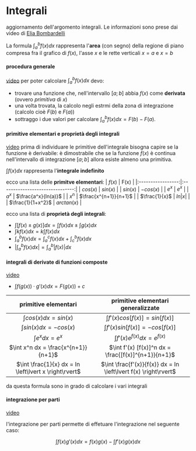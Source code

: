 # Integrali
aggiornamento dell'argomento integrali. Le informazioni sono prese dai video di [Elia Bombardelli](https://www.youtube.com/playlist?list=PLD65828BD6F3E86AA)

La formula $\int_a^bf(x) dx$ rappresenta l'**area** (con segno) della regione di piano compresa fra il grafico di $f(x)$, l'asse $x$ e le rette verticali $x = a$ e $x=b$

#### procedura generale
[video](https://www.youtube.com/watch?v=MOE7x_B_WeA&list=PLD65828BD6F3E86AA&index=1&pp=iAQB)
per poter calcolare $\int_a^bf(x)dx$ devo:
- trovare una funzione che, nell'intervallo $[a; b]$ abbia $f(x)$ come **derivata** (ovvero *primitiva* di $x$)
- una volta trovata, la calcolo negli estrmi della zona di integrazione (calcolo cioè $F(b)$ e $F(a)$)
- sottraggo i due valori per calcolare $\int_a^bf(x) dx = F(b)-F(a)$.

#### primitive elementari e proprietà degli integrali
[video](https://youtu.be/4hfhVhnzuUw?list=PLD65828BD6F3E86AA)
prima di individuare le primitive dell'integrale bisogna capire se la funzione è derivabile: è dimostrabile che se la funzione $f(x)$ è continua nell'intervallo di integrazione $[a; b]$ allora esiste almeno una primitiva.

$\int f(x) dx$ rappresenta l'**integrale indefinito**

ecco una lista delle **primitve elementari**: 
| $f(x)$            | F(x)                            |
|:-----------------:|:-------------------------------:|
| $cos(x)$          | $sin(x)$                        |
| $sin(x)$          | $-cos(x)$                       |
| $e^x$             | $e^x$                           |
| $a^x$             | $\frac{a^x}{ln(a)}$             |
| $x^n$             | $\frac{x^{n+1}}{n+1}$           |
| $\frac{1}{x}$     | $ln \left\lvert x \right\rvert$ |
| $\frac{1}{1+x^2}$ | $arctan(x)$                     |

ecco una lista di **proprietà degli integrali**:
-  $\int[f(x) \pm g(x)] dx = \int f(x) dx \pm \int g(x)dx$
-  $\int kf(x) dx = k \int f(x) dx$ 
-  $\int_a^b f(x) dx = \int_a^c f(x) dx + \int_c^b f(x) dx$
-  $\left\lvert \int_a^b f(x) dx \right\rvert = \int_a^b \left\lvert f(x) \right\rvert dx$

#### integrali di derivate di funzioni composte
[video](https://youtu.be/zoc6GBaBdhM?list=PLD65828BD6F3E86AA)
- $\int f(g(x)) \cdot g'(x) dx = F(g(x)) + c$

| primitive elementari                                  | primitive elementari generalizzate                              |
| :---------------------------------------------------: | :-------------------------------------------------------------: |
| $\int cos(x) dx = sin(x)$                             | $\int f'(x) cos[f(x)] = sin[f(x)]$                              |
| $\int sin(x) dx = -cos(x)$                            | $\int f'(x) sin[f(x)] = -cos[f(x)]$                             |
| $\int e^x dx = e^x$                                   | $\int f'(x) e^{f(x)} dx = e^{f(x)}$                             |
| $\int x^n dx = \frac{x^{n+1}}{n+1}$                   | $\int f'(x) [f(x)]^n dx = \frac{[f(x)]^{n+1}}{n+1}$             |
| $\int \frac{1}{x} dx = ln \left\lvert x \right\rvert$ | $\int \frac{f'(x)}{f(x)} dx = ln \left\lvert f(x) \right\rvert$ |

da questa formula sono in grado di calcolare i vari integrali

#### integrazione per parti
[video](https://youtu.be/2D2-g93Kljo?list=PLD65828BD6F3E86AA)

l'integrazione per parti permette di effetuare l'integrazione nel seguente caso:

$$
\int f(x)g'(x) dx = f(x)g(x) - \int f'(x)g(x) dx
$$

